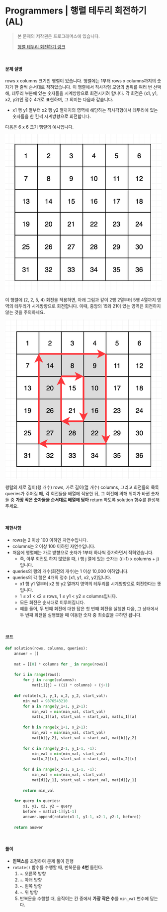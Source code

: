 # Programmers | 행렬 테두리 회전하기 (AL)

> 본 문제의 저작권은 프로그래머스에 있습니다.
>
> [행렬 테두리 회전하기 링크](https://programmers.co.kr/learn/courses/30/lessons/77485)

</br>

#### 문제 설명

rows x columns 크기인 행렬이 있습니다. 행렬에는 1부터 rows x columns까지의 숫자가 한 줄씩 순서대로 적혀있습니다. 이 행렬에서 직사각형 모양의 범위를 여러 번 선택해, 테두리 부분에 있는 숫자들을 시계방향으로 회전시키려 합니다. 각 회전은 (x1, y1, x2, y2)인 정수 4개로 표현하며, 그 의미는 다음과 같습니다.

- x1 행 y1 열부터 x2 행 y2 열까지의 영역에 해당하는 직사각형에서 테두리에 있는 숫자들을 한 칸씩 시계방향으로 회전합니다.

다음은 6 x 6 크기 행렬의 예시입니다.

![grid_example.png](images/grid_example.png)

이 행렬에 (2, 2, 5, 4) 회전을 적용하면, 아래 그림과 같이 2행 2열부터 5행 4열까지 영역의 테두리가 시계방향으로 회전합니다. 이때, 중앙의 15와 21이 있는 영역은 회전하지 않는 것을 주의하세요.

![rotation_example.png](images/rotation_example.png)

행렬의 세로 길이(행 개수) rows, 가로 길이(열 개수) columns, 그리고 회전들의 목록 queries가 주어질 때, 각 회전들을 배열에 적용한 뒤, 그 회전에 의해 위치가 바뀐 숫자들 중 **가장 작은 숫자들을 순서대로 배열에 담아** return 하도록 solution 함수를 완성해주세요.

</br>

#### 제한사항

- rows는 2 이상 100 이하인 자연수입니다.
- columns는 2 이상 100 이하인 자연수입니다.
- 처음에 행렬에는 가로 방향으로 숫자가 1부터 하나씩 증가하면서 적혀있습니다.
  - 즉, 아무 회전도 하지 않았을 때, i 행 j 열에 있는 숫자는 ((i-1) x columns + j)입니다.
- queries의 행의 개수(회전의 개수)는 1 이상 10,000 이하입니다.
- queries의 각 행은 4개의 정수 [x1, y1, x2, y2]입니다.
  - x1 행 y1 열부터 x2 행 y2 열까지 영역의 테두리를 시계방향으로 회전한다는 뜻입니다.
  - 1 ≤ x1 < x2 ≤ rows, 1 ≤ y1 < y2 ≤ columns입니다.
  - 모든 회전은 순서대로 이루어집니다.
  - 예를 들어, 두 번째 회전에 대한 답은 첫 번째 회전을 실행한 다음, 그 상태에서 두 번째 회전을 실행했을 때 이동한 숫자 중 최솟값을 구하면 됩니다.

</br>

#### 코드

```python
def solution(rows, columns, queries):
    answer = []

    mat = [[0] * columns for _ in range(rows)]

    for i in range(rows):
        for j in range(columns):
            mat[i][j] = ((i) * columns) + (j+1)

    def rotate(x_1, y_1, x_2, y_2, start_val):
        min_val = 9876543210
        for a in range(y_1+1, y_2+1):
            min_val = min(min_val, start_val)
            mat[x_1][a], start_val = start_val, mat[x_1][a]

        for b in range(x_1+1, x_2+1):
            min_val = min(min_val, start_val)
            mat[b][y_2], start_val = start_val, mat[b][y_2]

        for c in range(y_2-1, y_1-1, -1):
            min_val = min(min_val, start_val)
            mat[x_2][c], start_val = start_val, mat[x_2][c]

        for d in range(x_2-1, x_1-1, -1):
            min_val = min(min_val, start_val)
            mat[d][y_1], start_val = start_val, mat[d][y_1]

        return min_val

    for query in queries:
        x1, y1, x2, y2 = query
        before = mat[x1-1][y1-1]
        answer.append(rotate(x1-1, y1-1, x2-1, y2-1, before))

    return answer
```

</br>

#### 풀이

- **인덱스**를 조정하여 문제 풀이 진행
- `rotate()` 함수를 수행할 때, 반복문을 **4번** 돌린다.
  1. `→`. 오른쪽 방향
  2. `↓`. 아래 방향
  3. `←`. 왼쪽 방향
  4. `↑`. 위 방향
  5. 반복문을 수행할 때, 움직이는 칸 중에서 **가장 작은 수**를 `min_val` 변수에 담는다.
